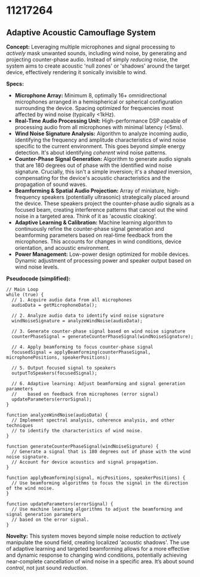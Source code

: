 # 11217264

## Adaptive Acoustic Camouflage System

**Concept:** Leveraging multiple microphones and signal processing to *actively* mask unwanted sounds, including wind noise, by generating and projecting counter-phase audio. Instead of simply *reducing* noise, the system aims to create acoustic 'null zones' or 'shadows' around the target device, effectively rendering it sonically invisible to wind.

**Specs:**

*   **Microphone Array:** Minimum 8, optimally 16+ omnidirectional microphones arranged in a hemispherical or spherical configuration surrounding the device. Spacing optimized for frequencies most affected by wind noise (typically <1kHz).
*   **Real-Time Audio Processing Unit:** High-performance DSP capable of processing audio from all microphones with minimal latency (<5ms).
*   **Wind Noise Signature Analysis:** Algorithm to analyze incoming audio, identifying the frequency and amplitude characteristics of wind noise specific to the current environment.  This goes beyond simple energy detection. It's about identifying *coherent* wind noise patterns.
*   **Counter-Phase Signal Generation:** Algorithm to generate audio signals that are 180 degrees out of phase with the identified wind noise signature. Crucially, this isn't a simple inversion; it's a *shaped* inversion, compensating for the device's acoustic characteristics and the propagation of sound waves.
*   **Beamforming & Spatial Audio Projection:**  Array of miniature, high-frequency speakers (potentially ultrasonic) strategically placed around the device. These speakers project the counter-phase audio signals as a focused beam, creating interference patterns that cancel out the wind noise in a targeted area. Think of it as 'acoustic cloaking'.
*   **Adaptive Learning & Calibration:** Machine learning algorithm to continuously refine the counter-phase signal generation and beamforming parameters based on real-time feedback from the microphones. This accounts for changes in wind conditions, device orientation, and acoustic environment.
*   **Power Management:** Low-power design optimized for mobile devices. Dynamic adjustment of processing power and speaker output based on wind noise levels.

**Pseudocode (simplified):**

```
// Main Loop
while (true) {
  // 1. Acquire audio data from all microphones
  audioData = getMicrophoneData();

  // 2. Analyze audio data to identify wind noise signature
  windNoiseSignature = analyzeWindNoise(audioData);

  // 3. Generate counter-phase signal based on wind noise signature
  counterPhaseSignal = generateCounterPhaseSignal(windNoiseSignature);

  // 4. Apply beamforming to focus counter-phase signal
  focusedSignal = applyBeamforming(counterPhaseSignal, microphonePositions, speakerPositions);

  // 5. Output focused signal to speakers
  outputToSpeakers(focusedSignal);

  // 6. Adaptive learning: Adjust beamforming and signal generation parameters
  //    based on feedback from microphones (error signal)
  updateParameters(errorSignal);
}

function analyzeWindNoise(audioData) {
  // Implement spectral analysis, coherence analysis, and other techniques
  // to identify the characteristics of wind noise.
}

function generateCounterPhaseSignal(windNoiseSignature) {
  // Generate a signal that is 180 degrees out of phase with the wind noise signature.
  // Account for device acoustics and signal propagation.
}

function applyBeamforming(signal, micPositions, speakerPositions) {
  // Use beamforming algorithms to focus the signal in the direction of the wind noise.
}

function updateParameters(errorSignal) {
  // Use machine learning algorithms to adjust the beamforming and signal generation parameters
  // based on the error signal.
}
```

**Novelty:** This system moves beyond simple noise reduction to *actively* manipulate the sound field, creating localized 'acoustic shadows'. The use of adaptive learning and targeted beamforming allows for a more effective and dynamic response to changing wind conditions, potentially achieving near-complete cancellation of wind noise in a specific area. It’s about sound *control*, not just sound *reduction*.